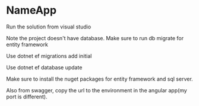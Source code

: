 # NameApp

Run the solution from visual studio

Note the project doesn't have database. Make sure to run db migrate for entity framework

Use dotnet ef migrations add initial

Use dotnet ef database update

Make sure to install the nuget packages for entity framework and sql server.

Also from swagger, copy the url to the environment in the angular app(my port is different).
